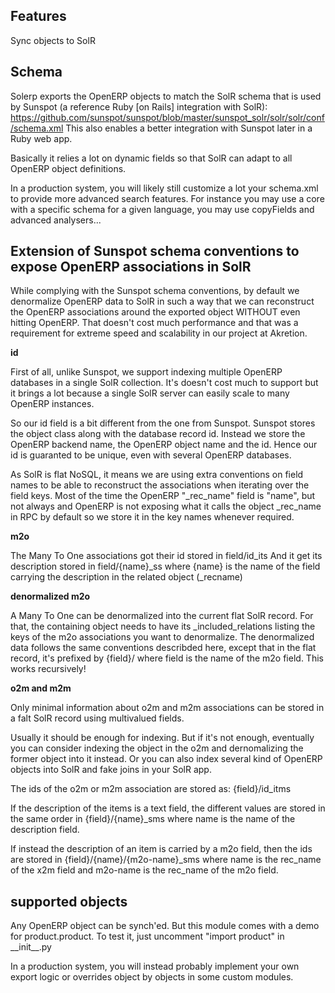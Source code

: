 Features
--------

Sync objects to SolR

Schema
------

Solerp exports the OpenERP objects to match the SolR schema that is used
by Sunspot (a reference Ruby [on Rails] integration with SolR):
https://github.com/sunspot/sunspot/blob/master/sunspot_solr/solr/solr/conf/schema.xml
This also enables a better integration with Sunspot later in a Ruby web app.

Basically it relies a lot on dynamic fields so that SolR can
adapt to all OpenERP object definitions.

In a production system, you will likely still customize a lot your
schema.xml to provide more advanced search features. For instance you may
use a core with a specific schema for a given language, you may use
copyFields and advanced analysers...


Extension of Sunspot schema conventions to expose OpenERP associations in SolR
------------------------------------------------------------------------------

While complying with the Sunspot schema conventions, by default we
denormalize OpenERP data to SolR in such a way that we can reconstruct
the OpenERP associations around the exported object WITHOUT even hitting
OpenERP. That doesn't cost much performance and that was a requirement for
extreme speed and scalability in our project at Akretion.

**id**

First of all, unlike Sunspot, we support indexing multiple OpenERP databases in
a single SolR collection. It's doesn't cost much to support but it brings a
lot because a single SolR server can easily scale to many OpenERP instances.

So our id field is a bit different from the one from Sunspot. Sunspot stores
the object class along with the database record id.
Instead we store the OpenERP backend name, the OpenERP object name and the id.
Hence our id is guaranted to be unique, even with several OpenERP databases.

As SolR is flat NoSQL, it means we are using extra conventions on field names
to be able to reconstruct the associations when iterating over the field keys.
Most of the time the OpenERP "_rec_name" field is "name", but not always and
OpenERP is not exposing what it calls the object _rec_name in RPC by default so
we store it in the key names whenever required.

**m2o**

The Many To One associations got their id stored in field/id_its
And it get its description stored in field/{name}_ss where {name} is the name
of the field carrying the description in the related object (_recname)

**denormalized m2o**

A Many To One can be denormalized into the current flat SolR record.
For that, the containing object needs to have its _included_relations
listing the keys of the m2o associations you want to denormalize.
The denormalized data follows the same conventions describded here, except that
in the flat record, it's prefixed by {field}/ where field is the name of the m2o
field. This works recursively!

**o2m and m2m**

Only minimal information about o2m and m2m associations can be stored in a
falt SolR record using multivalued fields.

Usually it should be enough for indexing. But if it's not enough, eventually
you can consider indexing the object in the o2m and dernomalizing the former
object into it instead. Or you can also index several kind of OpenERP objects
into SolR and fake joins in your SolR app.

The ids of the o2m or m2m association are stored as: {field}/id_itms

If the description of the items is a text field, the different values are
stored in the same order in {field}/{name}_sms where name is the name of the
description field.

If instead the description of an item is carried by a m2o field, then
the ids are stored in {field}/{name}/{m2o-name}_sms where name is the rec_name
of the x2m field and m2o-name is the rec_name of the m2o field.


supported objects
-----------------

Any OpenERP object can be synch'ed.
But this module comes with a demo for product.product.
To test it, just uncomment "import product" in \_\_init\_\_.py

In a production system, you will instead probably implement your own
export logic or overrides object by objects in some custom modules.
